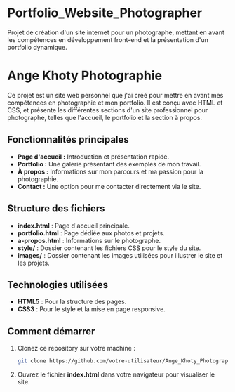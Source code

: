 # Portfolio_Website_Photographer
Projet de création d'un site internet pour un photographe, mettant en avant les compétences en développement front-end et la présentation d'un portfolio dynamique.


# Ange Khoty Photographie

Ce projet est un site web personnel que j'ai créé pour mettre en avant mes compétences en photographie et mon portfolio. Il est conçu avec HTML et CSS, et présente les différentes sections d'un site professionnel pour photographe, telles que l'accueil, le portfolio et la section à propos.



## Fonctionnalités principales

- **Page d'accueil :** Introduction et présentation rapide.
- **Portfolio :** Une galerie présentant des exemples de mon travail.
- **À propos :** Informations sur mon parcours et ma passion pour la photographie.
- **Contact :** Une option pour me contacter directement via le site.

## Structure des fichiers

- **index.html** : Page d'accueil principale.
- **portfolio.html** : Page dédiée aux photos et projets.
- **a-propos.html** : Informations sur le photographe.
- **style/** : Dossier contenant les fichiers CSS pour le style du site.
- **images/** : Dossier contenant les images utilisées pour illustrer le site et les projets.

## Technologies utilisées

- **HTML5** : Pour la structure des pages.
- **CSS3** : Pour le style et la mise en page responsive.
  
## Comment démarrer

1. Clonez ce repository sur votre machine :
   ```bash
   git clone https://github.com/votre-utilisateur/Ange_Khoty_Photographie.git
   ```
2. Ouvrez le fichier **index.html** dans votre navigateur pour visualiser le site.
